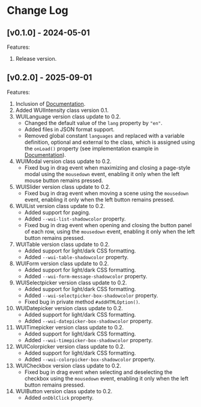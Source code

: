 # Change Log

## [v0.1.0] - 2024-05-01

Features:

1. Release version.

## [v0.2.0] - 2025-09-01

Features:

1. Inclusion of [Documentation](./README.md).
2. Added WUIIntensity class version 0.1.
3. WUILanguage version class update to 0.2.
	- Changed the default value of the `lang` property by `"en"`.
	- Added files in JSON format support.
	- Removed global constant `languages` and replaced with a variable definition, optional and external to the class, which is assigned using the `onLoad()` property (see implementation example in [Documentation](./README.md?#wuiLanguage)).
4. WUIModal version class update to 0.2.
	- Fixed bug in drag event when maximizing and closing a page-style modal using the `mousedown` event, enabling it only when the left mouse button remains pressed.
5. WUISlider version class update to 0.2.
	- Fixed bug in drag event when moving a scene using the `mousedown` event, enabling it only when the left button remains pressed.
6. WUIList version class update to 0.2.
	- Added support for paging.
	- Added `--wui-list-shadowcolor` property.
	- Fixed bug in drag event when opening and closing the button panel of each row, using the `mousedown` event, enabling it only when the left button remains pressed.
7. WUITable version class update to 0.2.
	- Added support for light/dark CSS formatting.
	- Added `--wui-table-shadowcolor` property.
8. WUIForm version class update to 0.2.
	- Added support for light/dark CSS formatting.
	- Added `--wui-form-message-shadowcolor` property.
9. WUISelectpicker version class update to 0.2.
	- Added support for light/dark CSS formatting.
	- Added `--wui-selectpicker-box-shadowcolor` property.
	- Fixed bug in private method `#addHTMLOption()`.
10. WUIDatepicker version class update to 0.2.
	- Added support for light/dark CSS formatting.
	- Added `--wui-datepicker-box-shadowcolor` property.
11. WUITimepicker version class update to 0.2.
	- Added support for light/dark CSS formatting.
	- Added `--wui-timepicker-box-shadowcolor` property.
12. WUIColorpicker version class update to 0.2.
	- Added support for light/dark CSS formatting.
	- Added `--wui-colorpicker-box-shadowcolor` property.
13. WUICheckbox version class update to 0.2.
	- Fixed bug in drag event when selecting and deselecting the checkbox using the `mousedown` event, enabling it only when the left button remains pressed.
14. WUIButton version class update to 0.2.
	- Added `onDblClick` property.